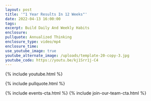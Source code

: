 ```yaml
---
layout: post
title: '"1 Year Results In 12 Weeks"'
date: 2022-04-13 16:00:00
tags:
excerpt: Build Daily And Weekly Habits
enclosure:
pullquote: Annualized Thinking
enclosure_type: video/mp4
enclosure_time:
use_youtube_image: true
youtube_alternate_image: /uploads/template-20-copy-3.jpg
youtube_code: https://youtu.be/kj1Srr1j-C4
---
```

{% include youtube.html %}

{% include pullquote.html %}

{% include events-cta.html %} {% include join-our-team-cta.html %}
